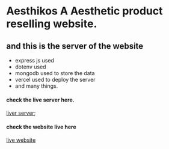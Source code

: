 # Aesthikos A Aesthetic product reselling website.

## and this is the server of the website

- express js used
- dotenv used
- mongodb used to store the data
- vercel used to deploy the server
- and many things.

#### check the live server here.

[liver server](https://aesthetikos-server-juelhossain.vercel.app/);

#### check the website live here

[live website](https://aesthetikos.web.app)
